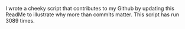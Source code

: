 I wrote a cheeky script that contributes to my Github by updating this ReadMe to illustrate why more than commits matter. This script has run 3089 times.